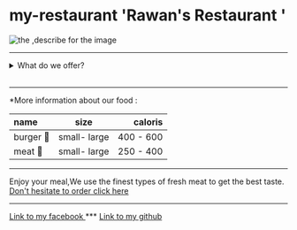 # my-restaurant 'Rawan's Restaurant '
![the ,describe for the image](https://img.traveltriangle.com/blog/wp-content/uploads/2019/04/cover-for-Seafood-Restaurants-In-Mauritius.jpg)

_______
<details>
<summary>What do we offer?</summary>
<br>
<details>
<summary>food</summary>
<br>
burger  7$
<br>
meat    15$
</details>
<details>
<summary>drankis</summary>
<br>

Apple juice 5$
<br>
Orange juice 5$
<br>
coffee 3$
<br>
tea 3$
<br>


</details>
</details>
<br>

_______
*More information about our food : 

| name | size | caloris |
| :---- | :----: | ----: |
| burger 🍔 | small- large | 400 - 600 |
| meat 🥩 | small- large | 250 - 400 |

_______
Enjoy your meal,We use the finest types of fresh meat to get the best taste.
<br>
 [Don't hesitate to order click here ](https://web.facebook.com/rawanabuzer)


_______


[Link to my facebook ](https://web.facebook.com/rawanabuzer) ***
[Link to my github ](https://github.com/rawanabuzir) 


